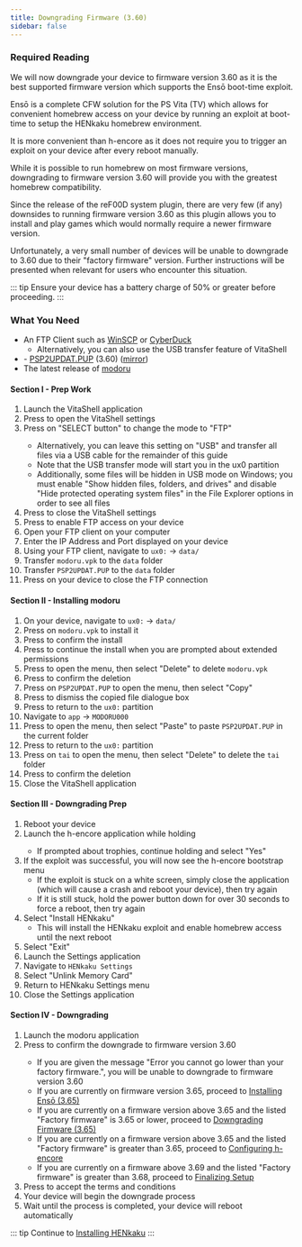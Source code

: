 ```yaml
---
title: Downgrading Firmware (3.60)
sidebar: false
---
```


### Required Reading

We will now downgrade your device to firmware version 3.60 as it is the best supported firmware version which supports the Ensō boot-time exploit.

Ensō is a complete CFW solution for the PS Vita (TV) which allows for convenient homebrew access on your device by running an exploit at boot-time to setup the HENkaku homebrew environment.

It is more convenient than h-encore as it does not require you to trigger an exploit on your device after every reboot manually.

While it is possible to run homebrew on most firmware versions, downgrading to firmware version 3.60 will provide you with the greatest homebrew compatibility.

Since the release of the reF00D system plugin, there are very few (if any) downsides to running firmware version 3.60 as this plugin allows you to install and play games which would normally require a newer firmware version.

Unfortunately, a very small number of devices will be unable to downgrade to 3.60 due to their "factory firmware" version. Further instructions will be presented when relevant for users who encounter this situation.

::: tip
Ensure your device has a battery charge of 50% or greater before proceeding.
:::

### What You Need

* An FTP Client such as [WinSCP](https://winscp.net/) or [CyberDuck](https://cyberduck.io/)
    + Alternatively, you can also use the USB transfer feature of VitaShell
* <i class="fa fa-magnet" aria-hidden="true" title="This is a magnet link. Use a torrent client to download the file."></i> - [PSP2UPDAT.PUP](magnet:?xt=urn:btih:19720f56ab6a299292f009aebae67a9a50eb6e8a&dn=PSP2UPDAT.PUP&tr=udp%3A%2F%2Ftracker.leechers-paradise.org%3A6969%2Fannounce&tr=udp%3A%2F%2Ftracker.internetwarriors.net%3A1337%2Fannounce&tr=udp%3A%2F%2Ftracker.opentrackr.org%3A1337%2Fannounce&tr=udp%3A%2F%2F9.rarbg.to%3A2710%2Fannounce&tr=udp%3A%2F%2Ftracker.coppersurfer.tk%3A6969%2Fannounce&tr=udp%3A%2F%2Fexodus.desync.com%3A6969%2Fannounce&tr=udp%3A%2F%2Fexplodie.org%3A6969%2Fannounce&tr=http%3A%2F%2Ftracker3.itzmx.com%3A6961%2Fannounce&tr=udp%3A%2F%2Ftracker1.itzmx.com%3A8080%2Fannounce&tr=udp%3A%2F%2Ftracker.tiny-vps.com%3A6969%2Fannounce&tr=udp%3A%2F%2Fthetracker.org%3A80%2Fannounce&tr=udp%3A%2F%2Fopen.demonii.si%3A1337%2Fannounce&tr=udp%3A%2F%2Fdenis.stalker.upeer.me%3A6969%2Fannounce&tr=udp%3A%2F%2Fbt.xxx-tracker.com%3A2710%2Fannounce&tr=http%3A%2F%2Ftracker4.itzmx.com%3A2710%2Fannounce&tr=udp%3A%2F%2Ftracker2.itzmx.com%3A6961%2Fannounce&tr=udp%3A%2F%2Ftracker.torrent.eu.org%3A451%2Fannounce&tr=udp%3A%2F%2Ftracker.port443.xyz%3A6969%2Fannounce&tr=udp%3A%2F%2Ftracker.cyberia.is%3A6969%2Fannounce&tr=udp%3A%2F%2Fopen.stealth.si%3A80%2Fannounce) (3.60) ([mirror](https://web.archive.org/web/20160902205052id_/http://dus01.psp2.update.playstation.net/update/psp2/image/2016_0323/rel_cd80b3da55771c99557db552542dff2b/PSP2UPDAT.PUP))
* The latest release of [modoru](https://github.com/SKGleba/modoru/releases/latest/)

#### Section I - Prep Work

1. Launch the VitaShell application
1. Press <Btn btn="START" /> to open the VitaShell settings
1. Press <Btn btn="confirm" /> on "SELECT button" to change the mode to "FTP"
    + Alternatively, you can leave this setting on "USB" and transfer all files via a USB cable for the remainder of this guide
    + Note that the USB transfer mode will start you in the ux0 partition
    + Additionally, some files will be hidden in USB mode on Windows; you must enable "Show hidden files, folders, and drives" and disable "Hide protected operating system files" in the File Explorer options in order to see all files
1. Press <Btn btn="cancel" /> to close the VitaShell settings
1. Press <Btn btn="SELECT" /> to enable FTP access on your device
1. Open your FTP client on your computer
1. Enter the IP Address and Port displayed on your device
1. Using your FTP client, navigate to `ux0:` -> `data/`
1. Transfer `modoru.vpk` to the `data` folder
1. Transfer `PSP2UPDAT.PUP` to the `data` folder
1. Press <Btn btn="cancel" /> on your device to close the FTP connection

#### Section II - Installing modoru

1. On your device, navigate to `ux0:` -> `data/`
1. Press <Btn btn="confirm" /> on `modoru.vpk` to install it
1. Press <Btn btn="confirm" /> to confirm the install
1. Press <Btn btn="confirm" /> to continue the install when you are prompted about extended permissions
1. Press <Btn btn="triangle" /> to open the menu, then select "Delete" to delete `modoru.vpk`
1. Press <Btn btn="confirm" /> to confirm the deletion
1. Press <Btn btn="triangle" /> on `PSP2UPDAT.PUP` to open the menu, then select "Copy"
1. Press <Btn btn="confirm" /> to dismiss the copied file dialogue box
1. Press <Btn btn="cancel" /> to return to the `ux0:` partition
1. Navigate to `app` -> `MODORU000`
1. Press <Btn btn="triangle" /> to open the menu, then select "Paste" to paste `PSP2UPDAT.PUP` in the current folder
1. Press <Btn btn="cancel" /> to return to the `ux0:` partition
1. Press <Btn btn="triangle" /> on `tai` to open the menu, then select "Delete" to delete the `tai` folder
1. Press <Btn btn="confirm" /> to confirm the deletion
1. Close the VitaShell application

#### Section III - Downgrading Prep

1. Reboot your device
1. Launch the h-encore application while holding <Btn btn="r" />
    + If prompted about trophies, continue holding <Btn btn="r" /> and select "Yes"
1. If the exploit was successful, you will now see the h-encore bootstrap menu
    + If the exploit is stuck on a white screen, simply close the application (which will cause a crash and reboot your device), then try again
    + If it is still stuck, hold the power button down for over 30 seconds to force a reboot, then try again
1. Select "Install HENkaku"
    + This will install the HENkaku exploit and enable homebrew access until the next reboot
1. Select "Exit"
1. Launch the Settings application
1. Navigate to `HENkaku Settings`
1. Select "Unlink Memory Card"
1. Return to HENkaku Settings menu
1. Close the Settings application

#### Section IV - Downgrading

1. Launch the modoru application
1. Press <Btn btn="confirm" /> to confirm the downgrade to firmware version 3.60
    + If you are given the message "Error you cannot go lower than your factory firmware.", you will be unable to downgrade to firmware version 3.60
    + If you are currently on firmware version 3.65, proceed to [Installing Ensō (3.65)](installing-enso-(3.65))
    + If you are currently on a firmware version above 3.65 and the listed "Factory firmware" is 3.65 or lower, proceed to [Downgrading Firmware (3.65)](downgrading-firmware-(3.65))
    + If you are currently on a firmware version above 3.65 and the listed "Factory firmware" is greater than 3.65, proceed to [Configuring h-encore](configuring-h-encore)
    + If you are currently on a firmware above 3.69 and the listed "Factory firmware" is greater than 3.68, proceed to [Finalizing Setup](finalizing-setup)
1. Press <Btn btn="confirm" /> to accept the terms and conditions
1. Your device will begin the downgrade process
1. Wait until the process is completed, your device will reboot automatically

::: tip
Continue to [Installing HENkaku](installing-henkaku)
:::
